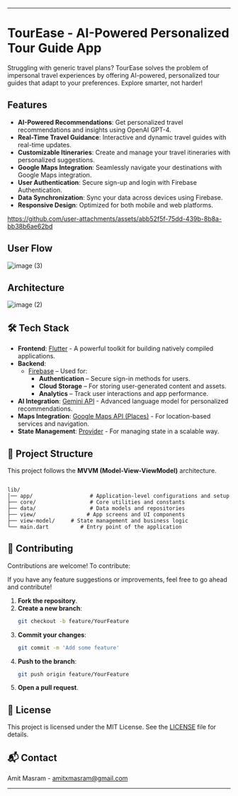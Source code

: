 
---

# TourEase - AI-Powered Personalized Tour Guide App

Struggling with generic travel plans? TourEase solves the problem of impersonal travel experiences by offering AI-powered, personalized tour guides that adapt to your preferences. Explore smarter, not harder!

## Features

- **AI-Powered Recommendations**: Get personalized travel recommendations and insights using OpenAI GPT-4.
- **Real-Time Travel Guidance**: Interactive and dynamic travel guides with real-time updates.
- **Customizable Itineraries**: Create and manage your travel itineraries with personalized suggestions.
- **Google Maps Integration**: Seamlessly navigate your destinations with Google Maps integration.
- **User Authentication**: Secure sign-up and login with Firebase Authentication.
- **Data Synchronization**: Sync your data across devices using Firebase.
- **Responsive Design**: Optimized for both mobile and web platforms.








https://github.com/user-attachments/assets/abb52f5f-75dd-439b-8b8a-bb38b6ae62bd





## User Flow
![image (3)](https://github.com/user-attachments/assets/003a37f8-b9d7-428b-bd9f-02fc90a8f6f6)





## Architecture
![image (2)](https://github.com/user-attachments/assets/a5690fe4-76ac-4307-ad3c-fc308dbfa68c)

## 🛠 Tech Stack

- **Frontend**: [Flutter](https://flutter.dev) - A powerful toolkit for building natively compiled applications.
- **Backend**:  
  - [Firebase](https://firebase.google.com) – Used for:
    - **Authentication** – Secure sign-in methods for users.
    - **Cloud Storage** – For storing user-generated content and assets.
    - **Analytics** – Track user interactions and app performance.
- **AI Integration**: [Gemini API](https://example.com/gemini-api) - Advanced language model for personalized recommendations.
- **Maps Integration**: [Google Maps API (Places)](https://developers.google.com/maps) - For location-based services and navigation.
- **State Management**: [Provider](https://pub.dev/packages/provider) - For managing state in a scalable way.



## 📁 Project Structure
This project follows the **MVVM (Model-View-ViewModel)** architecture.

```

lib/
│── app/                  # Application-level configurations and setup
├── core/                 # Core utilities and constants
├── data/                 # Data models and repositories
├── view/                # App screens and UI components
├── view-model/     # State management and business logic
└── main.dart          # Entry point of the application
```

## 🤝 Contributing

Contributions are welcome! To contribute:

If you have any feature suggestions or improvements, feel free to go ahead and contribute!
1. **Fork the repository**.
2. **Create a new branch**:
      ```bash
      git checkout -b feature/YourFeature
      ```
3. **Commit your changes**:
      ```bash
      git commit -m 'Add some feature'
      ```
4. **Push to the branch**:
      ```bash
      git push origin feature/YourFeature
      ```
5. **Open a pull request**.



## 📝 License

This project is licensed under the MIT License. See the [LICENSE](LICENSE) file for details.

## 📬 Contact

Amit Masram - [amitxmasram@gmail.com](mailto:amitxmasram@gmail.com)


---
